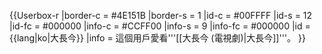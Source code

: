 {{Userbox-r
  |border-c = #4E151B
  |border-s = 1
  |id-c     = #00FFFF
  |id-s     = 12
  |id-fc    = #000000
  |info-c   = #CCFF00
  |info-s   = 9
  |info-fc  = #000000
  |id       = {{lang|ko|大長今}}
  |info     = 這個用戶愛看'''[[大長今 (電視劇)|大長今]]'''。
}}